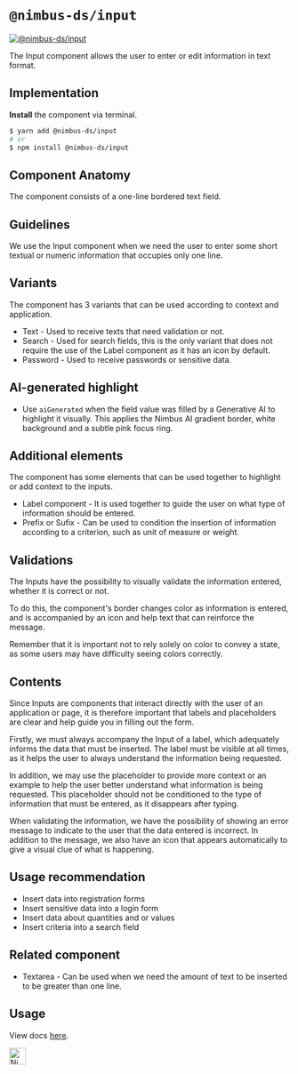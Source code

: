 # `@nimbus-ds/input`

[![@nimbus-ds/input](https://img.shields.io/npm/v/@nimbus-ds/input?label=%40nimbus-ds%2Finput)](https://www.npmjs.com/package/@nimbus-ds/input)

The Input component allows the user to enter or edit information in text format.

## Implementation

**Install** the component via terminal.

```bash
$ yarn add @nimbus-ds/input
# or
$ npm install @nimbus-ds/input
```

## Component Anatomy

The component consists of a one-line bordered text field.

## Guidelines

We use the Input component when we need the user to enter some short textual or numeric information that occupies only one line.

## Variants

The component has 3 variants that can be used according to context and application.

- Text - Used to receive texts that need validation or not.
- Search - Used for search fields, this is the only variant that does not require the use of the Label component as it has an icon by default.
- Password - Used to receive passwords or sensitive data.

## AI-generated highlight

- Use `aiGenerated` when the field value was filled by a Generative AI to highlight it visually. This applies the Nimbus AI gradient border, white background and a subtle pink focus ring.

## Additional elements

The component has some elements that can be used together to highlight or add context to the inputs.

- Label component - It is used together to guide the user on what type of information should be entered.
- Prefix or Sufix - Can be used to condition the insertion of information according to a criterion, such as unit of measure or weight.

## Validations

The Inputs have the possibility to visually validate the information entered, whether it is correct or not.

To do this, the component's border changes color as information is entered, and is accompanied by an icon and help text that can reinforce the message.

Remember that it is important not to rely solely on color to convey a state, as some users may have difficulty seeing colors correctly.

## Contents

Since Inputs are components that interact directly with the user of an application or page, it is therefore important that labels and placeholders are clear and help guide you in filling out the form.

Firstly, we must always accompany the Input of a label, which adequately informs the data that must be inserted. The label must be visible at all times, as it helps the user to always understand the information being requested.

In addition, we may use the placeholder to provide more context or an example to help the user better understand what information is being requested. This placeholder should not be conditioned to the type of information that must be entered, as it disappears after typing.

When validating the information, we have the possibility of showing an error message to indicate to the user that the data entered is incorrect. In addition to the message, we also have an icon that appears automatically to give a visual clue of what is happening.

## Usage recommendation

- Insert data into registration forms
- Insert sensitive data into a login form
- Insert data about quantities and or values
- Insert criteria into a search field

## Related component

- Textarea - Can be used when we need the amount of text to be inserted to be greater than one line.

## Usage

View docs [here](https://nimbus.nuvemshop.com.br/documentation/atomic-components/input).

<img alt="Nimbus" style="margin-bottom: 30px;" src="https://tiendanube.github.io/design-system-nimbus/static/media/nimbus-logo.ab60bd79.png" height="30" />
